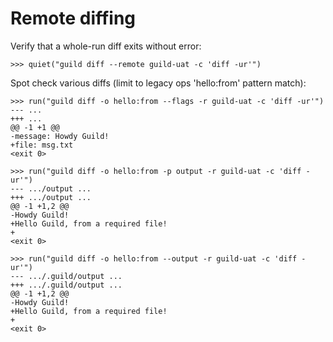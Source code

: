 # Remote diffing

Verify that a whole-run diff exits without error:

    >>> quiet("guild diff --remote guild-uat -c 'diff -ur'")

Spot check various diffs (limit to legacy ops 'hello:from' pattern
match):

    >>> run("guild diff -o hello:from --flags -r guild-uat -c 'diff -ur'")
    --- ...
    +++ ...
    @@ -1 +1 @@
    -message: Howdy Guild!
    +file: msg.txt
    <exit 0>

    >>> run("guild diff -o hello:from -p output -r guild-uat -c 'diff -ur'")
    --- .../output ...
    +++ .../output ...
    @@ -1 +1,2 @@
    -Howdy Guild!
    +Hello Guild, from a required file!
    +
    <exit 0>

    >>> run("guild diff -o hello:from --output -r guild-uat -c 'diff -ur'")
    --- .../.guild/output ...
    +++ .../.guild/output ...
    @@ -1 +1,2 @@
    -Howdy Guild!
    +Hello Guild, from a required file!
    +
    <exit 0>
